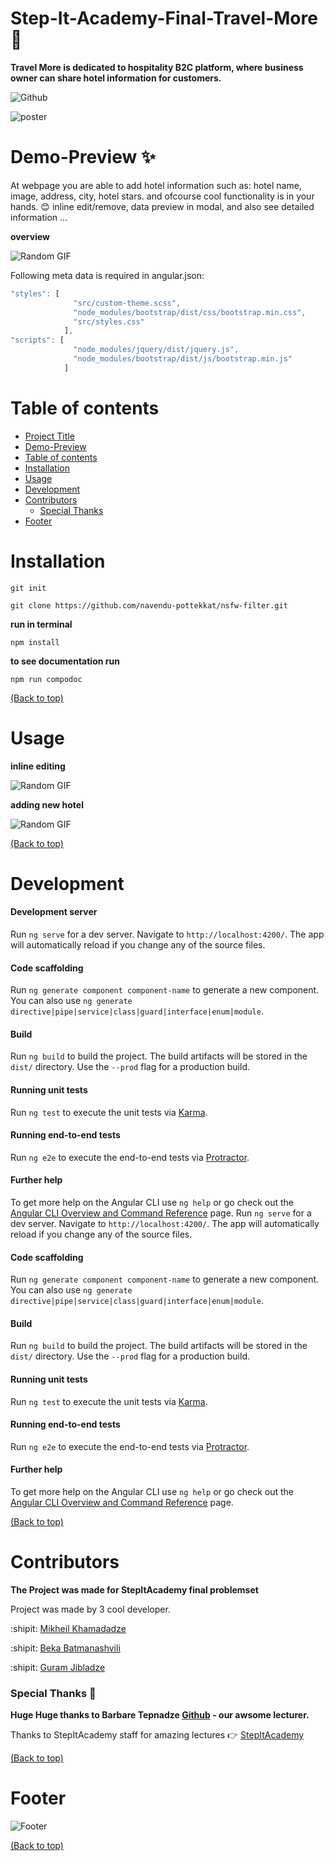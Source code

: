 
# Step-It-Academy-Final-Travel-More :wave:
**Travel More is dedicated to hospitality B2C platform, where business owner can share hotel information for customers.**

![Github](https://img.shields.io/npm/v/npm)


![poster](https://i.imgur.com/j79CAYc.png)



# Demo-Preview :sparkles:
 At webpage you are able to add hotel information such as: hotel name, image, address, city, hotel stars. and ofcourse cool functionality is in your hands. :blush: inline edit/remove, data preview in modal, and also see detailed information ...
 
**overview**

![Random GIF](https://media.giphy.com/media/O4uTX8hEdFgLb7XK8q/giphy.gif)


Following meta data is required in angular.json:

```javascript
"styles": [
              "src/custom-theme.scss",
              "node_modules/bootstrap/dist/css/bootstrap.min.css",
              "src/styles.css"
            ],
"scripts": [
              "node_modules/jquery/dist/jquery.js",
              "node_modules/bootstrap/dist/js/bootstrap.min.js"
            ]
```



# Table of contents

- [Project Title](#step-it-academy-final-travel-more-wave)
- [Demo-Preview](#demo-preview-sparkles)
- [Table of contents](#table-of-contents)
- [Installation](#installation)
- [Usage](#usage)
- [Development](#development)
- [Contributors](#contributors)
    - [Special Thanks](#special-thanks-star2)
- [Footer](#footer)

# Installation

```git init```

```git clone https://github.com/navendu-pottekkat/nsfw-filter.git```

**run in terminal**

```npm install```

**to see documentation run**

```npm run compodoc```

[(Back to top)](#table-of-contents)

# Usage

**inline editing**

![Random GIF](https://media.giphy.com/media/2A0f4DdCIaalgMaxst/giphy.gif)

**adding new hotel**

![Random GIF](https://media.giphy.com/media/mUyXcfFLX7HabBlYt3/giphy.gif)


[(Back to top)](#table-of-contents)


# Development

#### Development server

Run `ng serve` for a dev server. Navigate to `http://localhost:4200/`. The app will automatically reload if you change any of the source files.

#### Code scaffolding

Run `ng generate component component-name` to generate a new component. You can also use `ng generate directive|pipe|service|class|guard|interface|enum|module`.

#### Build

Run `ng build` to build the project. The build artifacts will be stored in the `dist/` directory. Use the `--prod` flag for a production build.

#### Running unit tests

Run `ng test` to execute the unit tests via [Karma](https://karma-runner.github.io).

#### Running end-to-end tests

Run `ng e2e` to execute the end-to-end tests via [Protractor](http://www.protractortest.org/).

#### Further help

To get more help on the Angular CLI use `ng help` or go check out the [Angular CLI Overview and Command Reference](https://angular.io/cli) page.
Run `ng serve` for a dev server. Navigate to `http://localhost:4200/`. The app will automatically reload if you change any of the source files.

#### Code scaffolding

Run `ng generate component component-name` to generate a new component. You can also use `ng generate directive|pipe|service|class|guard|interface|enum|module`.

#### Build

Run `ng build` to build the project. The build artifacts will be stored in the `dist/` directory. Use the `--prod` flag for a production build.

#### Running unit tests

Run `ng test` to execute the unit tests via [Karma](https://karma-runner.github.io).

#### Running end-to-end tests

Run `ng e2e` to execute the end-to-end tests via [Protractor](http://www.protractortest.org/).

#### Further help

To get more help on the Angular CLI use `ng help` or go check out the [Angular CLI Overview and Command Reference](https://angular.io/cli) page.


[(Back to top)](#table-of-contents)


# Contributors
  
 **The Project was made for StepItAcademy final problemset**
 
 Project was made by 3 cool developer.
 
  :shipit: [Mikheil Khamadadze](https://github.com/fronta-stack)
  
  :shipit: [Beka Batmanashvili](https://github.com/Beka-Bat1) 
  
  :shipit: [Guram Jibladze](https://github.com/guramijibladze)


### Special Thanks :star2:

**Huge Huge thanks to Barbare Tepnadze [Github](https://github.com/mestrolabe) - our awsome lecturer.**

Thanks to StepItAcademy staff for amazing lectures :point_right: [StepItAcademy](https://ge.itstep.org/)

[(Back to top)](#table-of-contents)


# Footer

![Footer](https://i.imgur.com/ifZjpRR.png)

[(Back to top)](#table-of-contents)

